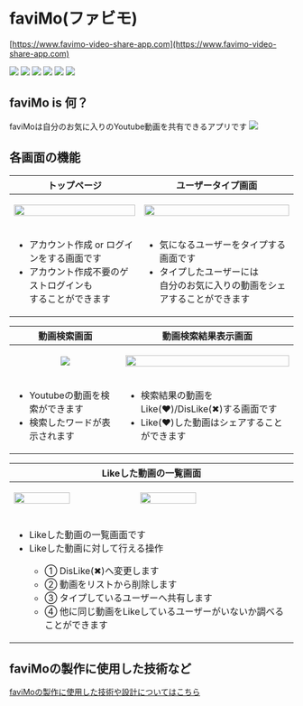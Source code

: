 # faviMo(ファビモ)
[https://www.favimo-video-share-app.com](https://www.favimo-video-share-app.com)

<img src="https://img.shields.io/badge/Rails-v6.0.3.6-red"> <img src="https://img.shields.io/badge/ruby-v2.6.4-red"> <img src="https://img.shields.io/badge/rbenv-v1.1.2-red"> <img src="https://img.shields.io/badge/Node.js-v14.16.1-green"> <img src="https://img.shields.io/badge/nvm-v14.16.1-green"> <img src="https://img.shields.io/badge/yarn-v1.22.5-lightblue"> 

## faviMo is 何？
faviMoは自分のお気に入りのYoutube動画を共有できるアプリです
<a align="center">
<img src="https://i.gyazo.com/cda03723ab1b3467a6b8345f844be440.png">
</a>

## 各画面の機能
| トップページ | ユーザータイプ画面 |
| --- | --- |
| <p align="center"><img src="https://i.gyazo.com/0991b86d49a3ec2c3dd6c99f158ab858.png" width="100%"></p> | <p align="center"><img src="https://i.gyazo.com/e3c4a651987517083d9d4d825f32d3eb.png" width="100%"></p> |
| <ul><li>アカウント作成 or ログインをする画面です</li><li>アカウント作成不要のゲストログインも</br>することができます</li></ul>  | <ul><li>気になるユーザーをタイプする画面です</li><li>タイプしたユーザーには</br>自分のお気に入りの動画をシェアすることができます</li></ul> |

| 動画検索画面 | 動画検索結果表示画面 |
| --- | --- |
| <p align="center"><img src="https://i.gyazo.com/4cf6b0f65a35feed5ffc71354d49669a.png"></p> | <p align="center"><img src="https://i.gyazo.com/5c857c6ac31c8d84630c123c10c62899.png" width="100%"></p> |
| <ul><li>Youtubeの動画を検索ができます</li><li>検索したワードが表示されます</li></ul>  | <ul><li>検索結果の動画をLike(❤️)/DisLike(✖︎)する画面です</li><li>Like(❤️)した動画はシェアすることができます</li></ul> |

| Likeした動画の一覧画面  |
| --- |
|<p><img src="https://i.gyazo.com/2a83ff8ef74c5f9b9a123d612ab16be4.png" width="45%" height="100%"> <img src="https://i.gyazo.com/e5b45bd5c0858ebd6707cdc159a62d9c.png" width="45%" height="100%"></p>|
| <ul><li>Likeした動画の一覧画面です</li><li>Likeした動画に対して行える操作</li><ul><li>① DisLike(✖︎)へ変更します</li><li>② 動画をリストから削除します</li><li>③ タイプしているユーザーへ共有します</li><li>④ 他に同じ動画をLikeしているユーザーがいないか調べることができます</li></ul></ul> |


## faviMoの製作に使用した技術など
[faviMoの製作に使用した技術や設計についてはこちら](app_design_document.md)


